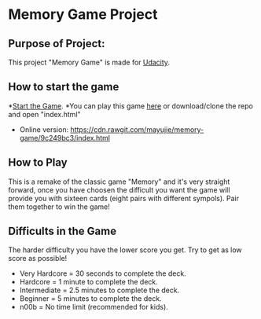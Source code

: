 # Memory Game Project

## Purpose of Project:
This project "Memory Game" is made for [Udacity](http://udacity.com/).

## How to start the game
*[Start the Game](https://mayujie.github.io/memory-game/).
*You can play this game [here](http://lonniedesign.com/udacity/memory-game/) or download/clone the repo and open "index.html"
- Online version: https://cdn.rawgit.com/mayujie/memory-game/9c249bc3/index.html
## How to Play
This is a remake of the classic game "Memory" and it's very straight forward, once you have choosen the difficult you want the game will provide you with sixteen cards (eight pairs with different sympols). Pair them together to win the game!

## Difficults in the Game
The harder difficulty you have the lower score you get.
Try to get as low score as possible!
* Very Hardcore = 30 seconds to complete the deck.
* Hardcore = 1 minute to complete the deck.
* Intermediate = 2.5 minutes to complete the deck.
* Beginner = 5 minutes to complete the deck.
* n00b = No time limit (recommended for kids).
